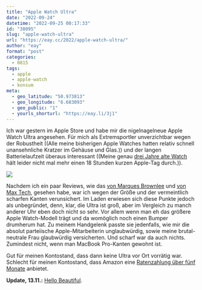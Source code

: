 ```yaml
---
title: "Apple Watch Ultra"
date: "2022-09-24"
datetime: "2022-09-25 00:17:33"
id: "38095"
slug: "apple-watch-ultra"
url: "https://eay.cc/2022/apple-watch-ultra/"
author: "eay"
format: "post"
categories:
  - 0815
tags:
  - apple
  - apple-watch
  - konsum
meta:
  - geo_latitude: "50.973813"
  - geo_longitude: "6.683093"
  - geo_public: "1"
  - yourls_shorturl: "https://eay.li/3j1"
---
```


Ich war gestern im Apple Store und habe mir die nigelnagelneue Apple Watch Ultra angesehen. Für mich als Extremsportler unverzichtbar wegen der Robustheit ((Alle meine bisherigen Apple Watches hatten relativ schnell unansehnliche Kratzer im Gehäuse und Glas.)) und der langen Batterielaufzeit überaus interessant ((Meine genau [drei Jahre alte Watch](https://eay.cc/2019/hello-beautiful/) hält leider nicht mal mehr einen 18 Stunden kurzen Apple-Tag durch.)).

![](https://eay.cc/uploads/2022/apple-watch-ultra.jpg)

Nachdem ich ein paar Reviews, wie das [von Marques Brownlee](https://youtu.be/HjEqOWjTkHE) und [von Max Tech](https://youtu.be/0E70KzkY-0k), gesehen habe, war ich wegen der Größe und der vermeintlich scharfen Kanten verunsichert. Im Laden erwiesen sich diese Punkte jedoch als unbegründet, denn, klar, die Ultra ist groß, aber im Vergleich zu manch anderer Uhr eben doch nicht so sehr. Vor allem wenn man eh das größere Apple Watch-Modell trägt und da womöglich noch einen Bumper drumherum hat. Zu meinem Handgelenk passte sie jedenfalls, wie mir die absolut parteiische Apple-Mitarbeiterin unglaubwürdig, sowie meine brutal-neutrale Frau glaubwürdig versicherten. Und scharf war da auch nichts. Zumindest nicht, wenn man MacBook Pro-Kanten gewohnt ist.

Gut für meinen Kontostand, dass dann keine Ultra vor Ort vorrätig war. Schlecht für meinen Kontostand, dass Amazon eine [Ratenzahlung über fünf Monate](https://www.amazon.de/exec/obidos/ASIN/B0BDHWY5ZP/eayznet-21) anbietet.

**Update, 13.11.:** [Hello Beautiful](https://eay.cc/2022/hello-beautiful-2/).

